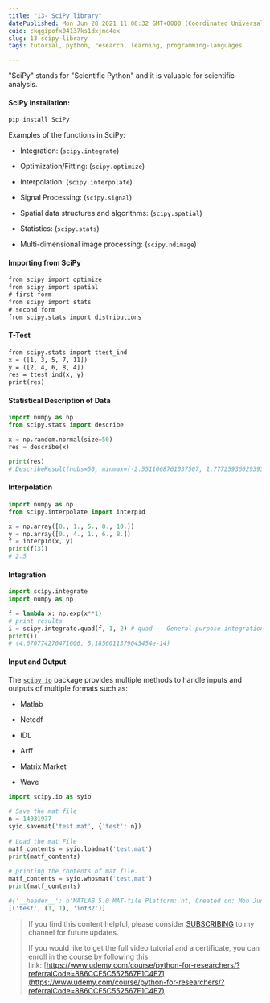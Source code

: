```yaml
---
title: "13- SciPy library"
datePublished: Mon Jun 28 2021 11:08:32 GMT+0000 (Coordinated Universal Time)
cuid: ckqgipofx04137ks1dxjmc4ex
slug: 13-scipy-library
tags: tutorial, python, research, learning, programming-languages

---
```


"SciPy" stands for "Scientific Python" and it is valuable for scientific analysis.

#### SciPy installation:

```xml
pip install SciPy
```

Examples of the functions in SciPy:

* Integration: (`scipy.integrate`)
    
* Optimization/Fitting: (`scipy.optimize`)
    
* Interpolation: (`scipy.interpolate`)
    
* Signal Processing: (`scipy.signal`)
    
* Spatial data structures and algorithms: (`scipy.spatial`)
    
* Statistics: (`scipy.stats`)
    
* Multi-dimensional image processing: (`scipy.ndimage`)
    

#### Importing from SciPy

```xml
from scipy import optimize
from scipy import spatial
# first form
from scipy import stats
# second form
from scipy.stats import distributions
```

#### T-Test

```xml
from scipy.stats import ttest_ind
x = ([1, 3, 5, 7, 11])
y = ([2, 4, 6, 8, 4])
res = ttest_ind(x, y)
print(res)
```

#### Statistical Description of Data

```python
import numpy as np
from scipy.stats import describe

x = np.random.normal(size=50)
res = describe(x)

print(res)
# DescribeResult(nobs=50, minmax=(-2.5511668761037507, 1.7772593602939395), mean=0.02937722230632724, variance=0.9754504451804601, skewness=-0.12226936632001595, kurtosis=-0.39363575297869824)
```

#### Interpolation

```python
import numpy as np
from scipy.interpolate import interp1d

x = np.array([0., 1., 5., 8., 10.])
y = np.array([0., 4., 1., 6., 8.])
f = interp1d(x, y)
print(f(3))
# 2.5
```

#### Integration

```python
import scipy.integrate
import numpy as np

f = lambda x: np.exp(x**1)
# print results
i = scipy.integrate.quad(f, 1, 2) # quad -- General-purpose integration.
print(i)
# (4.670774270471606, 5.1856011379043454e-14)
```

#### Input and Output

The [`scipy.io`](http://scipy.io) package provides multiple methods to handle inputs and outputs of multiple formats such as:

* Matlab
    
* Netcdf
    
* IDL
    
* Arff
    
* Matrix Market
    
* Wave
    

```python
import scipy.io as syio
  
# Save the mat file
n = 14031977
syio.savemat('test.mat', {'test': n})
  
# Load the mat File
matf_contents = syio.loadmat('test.mat')
print(matf_contents)
  
# printing the contents of mat file.
matf_contents = syio.whosmat('test.mat')
print(matf_contents)

#{'__header__': b'MATLAB 5.0 MAT-file Platform: nt, Created on: Mon Jun 28 16:15:59 2021', '__version__': '1.0', '__globals__': [], 'test': array([[14031977]])}
[('test', (1, 1), 'int32')]
```

> If you find this content helpful, please consider [SUBSCRIBING](https://www.youtube.com/channel/UCpbWlHEqBSnJb6i4UemXQpA) to my channel for future updates.
> 
> If you would like to get the full video tutorial and a certificate, you can enroll in the course by following this link: [https://www.udemy.com/course/python-for-researchers/?referralCode=886CCF5C552567F1C4E7](https://www.udemy.com/course/python-for-researchers/?referralCode=886CCF5C552567F1C4E7)